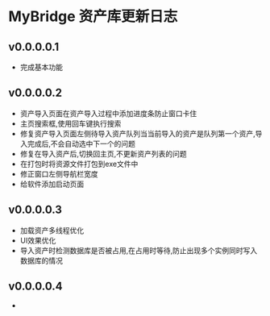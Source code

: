 # MyBridge 资产库更新日志

## v0.0.0.0.1
- 完成基本功能
## v0.0.0.0.2
- 资产导入页面在资产导入过程中添加进度条防止窗口卡住
- 主页搜索框,使用回车键执行搜索
- 修复资产导入页面左侧待导入资产队列当当前导入的资产是队列第一个资产,导入完成后,不会自动选中下一个的问题
- 修复在导入资产后,切换回主页,不更新资产列表的问题
- 在打包时将资源文件打包到exe文件中
- 修正窗口左侧导航栏宽度
- 给软件添加启动页面
## v0.0.0.0.3
- 加载资产多线程优化
- UI效果优化
- 导入资产时检测数据库是否被占用,在占用时等待,防止出现多个实例同时写入数据库的情况
## v0.0.0.0.4
- 